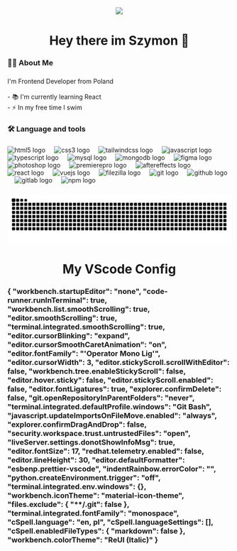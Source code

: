 <div align="center">
  <img height="150" src="https://media.giphy.com/media/M9gbBd9nbDrOTu1Mqx/giphy.gif"  />
</div>

###

<div align="center">
</div>

###

<h1 align="center">Hey there im Szymon 👋</h1>

###

<h3 align="left">👩‍💻  About Me</h3>

###

<p align="left">I'm Frontend Developer from Poland<br><br>- 📚 I'm currently learning React<br>- ⚡ In my free time I swim</p>

###

<h3 align="left">🛠 Language and tools</h3>

###

<div align="left">
  <img src="https://cdn.jsdelivr.net/gh/devicons/devicon/icons/html5/html5-original.svg" height="40" alt="html5 logo"  />
  <img width="12" />
  <img src="https://cdn.jsdelivr.net/gh/devicons/devicon/icons/css3/css3-original.svg" height="40" alt="css3 logo"  />
  <img width="12" />
  <img src="https://cdn.jsdelivr.net/gh/devicons/devicon/icons/tailwindcss/tailwindcss-original-wordmark.svg" height="40" alt="tailwindcss logo"  />
  <img width="12" />
  <img src="https://cdn.jsdelivr.net/gh/devicons/devicon/icons/javascript/javascript-original.svg" height="40" alt="javascript logo"  />
  <img width="12" />
  <img src="https://cdn.jsdelivr.net/gh/devicons/devicon/icons/typescript/typescript-original.svg" height="40" alt="typescript logo"  />
  <img width="12" />
  <img src="https://cdn.jsdelivr.net/gh/devicons/devicon/icons/mysql/mysql-original.svg" height="40" alt="mysql logo"  />
  <img width="12" />
  <img src="https://cdn.jsdelivr.net/gh/devicons/devicon/icons/mongodb/mongodb-original.svg" height="40" alt="mongodb logo"  />
  <img width="12" />
  <img src="https://cdn.jsdelivr.net/gh/devicons/devicon/icons/figma/figma-original.svg" height="40" alt="figma logo"  />
  <img width="12" />
  <img src="https://cdn.jsdelivr.net/gh/devicons/devicon/icons/photoshop/photoshop-plain.svg" height="40" alt="photoshop logo"  />
  <img width="12" />
  <img src="https://cdn.jsdelivr.net/gh/devicons/devicon/icons/premierepro/premierepro-plain.svg" height="40" alt="premierepro logo"  />
  <img width="12" />
  <img src="https://cdn.jsdelivr.net/gh/devicons/devicon/icons/aftereffects/aftereffects-original.svg" height="40" alt="aftereffects logo"  />
  <img width="12" />
  <img src="https://cdn.jsdelivr.net/gh/devicons/devicon/icons/react/react-original.svg" height="40" alt="react logo"  />
  <img width="12" />
  <img src="https://cdn.jsdelivr.net/gh/devicons/devicon/icons/vuejs/vuejs-original.svg" height="40" alt="vuejs logo"  />
  <img width="12" />
  <img src="https://cdn.jsdelivr.net/gh/devicons/devicon/icons/filezilla/filezilla-plain.svg" height="40" alt="filezilla logo"  />
  <img width="12" />
  <img src="https://cdn.jsdelivr.net/gh/devicons/devicon/icons/git/git-original.svg" height="40" alt="git logo"  />
  <img width="12" />
  <img src="https://cdn.jsdelivr.net/gh/devicons/devicon/icons/github/github-original.svg" height="40" alt="github logo"  />
  <img width="12" />
  <img src="https://cdn.jsdelivr.net/gh/devicons/devicon/icons/gitlab/gitlab-original.svg" height="40" alt="gitlab logo"  />
  <img width="12" />
  <img src="https://cdn.jsdelivr.net/gh/devicons/devicon/icons/npm/npm-original-wordmark.svg" height="40" alt="npm logo"  />
</div>

###

<img src="https://raw.githubusercontent.com/con4ig/con4ig/output/snake.svg" alt="Snake animation" />

###

<h1 align="center">My VScode Config</h1>

<h3>{
  "workbench.startupEditor": "none",
  "code-runner.runInTerminal": true,
  "workbench.list.smoothScrolling": true,
  "editor.smoothScrolling": true,
  "terminal.integrated.smoothScrolling": true,
  "editor.cursorBlinking": "expand",
  "editor.cursorSmoothCaretAnimation": "on",
  "editor.fontFamily": "'Operator Mono Lig'",
  "editor.cursorWidth": 3,
  "editor.stickyScroll.scrollWithEditor": false,
  "workbench.tree.enableStickyScroll": false,
  "editor.hover.sticky": false,
  "editor.stickyScroll.enabled": false,
  "editor.fontLigatures": true,
  "explorer.confirmDelete": false,
  "git.openRepositoryInParentFolders": "never",
  "terminal.integrated.defaultProfile.windows": "Git Bash",
  "javascript.updateImportsOnFileMove.enabled": "always",
  "explorer.confirmDragAndDrop": false,
  "security.workspace.trust.untrustedFiles": "open",
  "liveServer.settings.donotShowInfoMsg": true,
  "editor.fontSize": 17,
  "redhat.telemetry.enabled": false,
  "editor.lineHeight": 30,
  "editor.defaultFormatter": "esbenp.prettier-vscode",
  "indentRainbow.errorColor": "",
  "python.createEnvironment.trigger": "off",
  "terminal.integrated.env.windows": {},
  "workbench.iconTheme": "material-icon-theme",
  "files.exclude": {
    "**/.git": false
  },
  "terminal.integrated.fontFamily": "monospace",
  "cSpell.language": "en, pl",
  "cSpell.languageSettings": [],
  "cSpell.enabledFileTypes": {
    "markdown": false
  },
  "workbench.colorTheme": "ReUI (Italic)"
}</h3>
